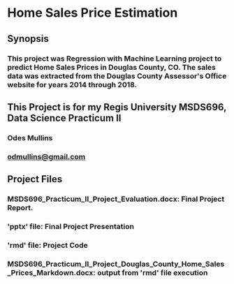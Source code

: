 # Home Sales Price Estimation 
## Synopsis
### This project was Regression with Machine Learning project to predict Home Sales Prices in Douglas County, CO. The sales data was extracted from the Douglas County Assessor's Office website for years 2014 through 2018. 
## This Project is for my Regis University MSDS696, Data Science Practicum II
### Odes Mullins
### odmullins@gmail.com
## Project Files
### MSDS696_Practicum_II_Project_Evaluation.docx: Final Project Report.
### 'pptx' file: Final Project Presentation
### 'rmd' file: Project Code
### MSDS696_Practicum_II_Project_Douglas_County_Home_Sales_Prices_Markdown.docx: output from 'rmd' file execution

